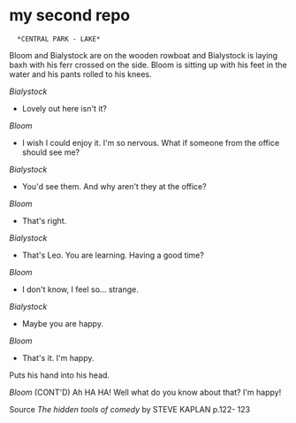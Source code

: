 # my second repo
      *CENTRAL PARK - LAKE*
Bloom and Bialystock are on the wooden rowboat and Bialystock is laying baxh with his ferr crossed on the side. Bloom is sitting up with his feet in the water and his pants rolled to his knees.

*Bialystock* 
-  Lovely out here isn't it?

*Bloom*
- I wish I could enjoy it. I'm so nervous. What if someone from the office should see me?

*Bialystock*
- You'd see them. And why aren't they at the office?

*Bloom*
- That's right.

*Bialystock*
- That's Leo. You are learning. Having a good time?

*Bloom*
- I don't know, I feel so... strange.

*Bialystock*
- Maybe you are happy.

*Bloom*
- That's it. I'm happy.

Puts his hand into his head. 

*Bloom* (CONT'D)
 Ah HA HA! Well what do you know about that? I'm happy!


Source *The hidden tools of comedy* by STEVE KAPLAN
p.122- 123
